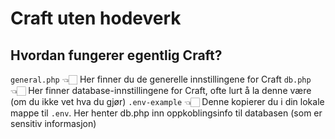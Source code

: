 # Craft uten hodeverk

## Hvordan fungerer egentlig Craft?

`general.php` 👈🏻  Her finner du de generelle innstillingene for Craft
`db.php` 👈🏻  Her finner database-innstillingene for Craft, ofte lurt å la denne være (om du ikke vet hva du gjør)
`.env-example` 👈🏻  Denne kopierer du i din lokale mappe til `.env`. Her henter db.php inn oppkoblingsinfo til databasen (som er sensitiv informasjon)
























